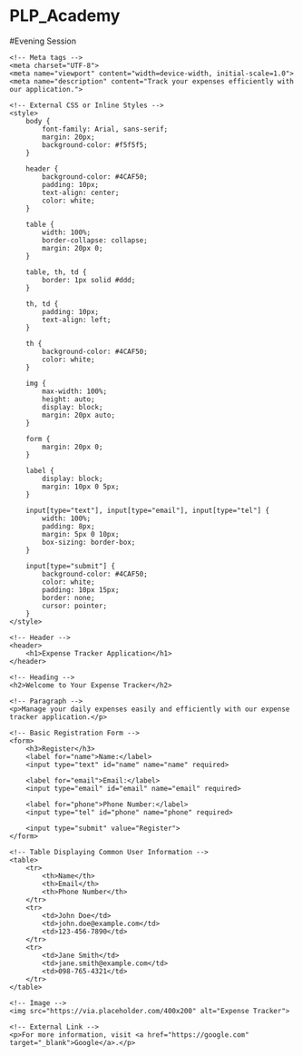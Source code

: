 # PLP_Academy
#Evening Session

<!DOCTYPE html>
<html lang="en">

<head>
    <!-- Title -->
    <title>Expense Tracker Application</title>

    <!-- Meta tags -->
    <meta charset="UTF-8">
    <meta name="viewport" content="width=device-width, initial-scale=1.0">
    <meta name="description" content="Track your expenses efficiently with our application.">

    <!-- External CSS or Inline Styles -->
    <style>
        body {
            font-family: Arial, sans-serif;
            margin: 20px;
            background-color: #f5f5f5;
        }

        header {
            background-color: #4CAF50;
            padding: 10px;
            text-align: center;
            color: white;
        }

        table {
            width: 100%;
            border-collapse: collapse;
            margin: 20px 0;
        }

        table, th, td {
            border: 1px solid #ddd;
        }

        th, td {
            padding: 10px;
            text-align: left;
        }

        th {
            background-color: #4CAF50;
            color: white;
        }

        img {
            max-width: 100%;
            height: auto;
            display: block;
            margin: 20px auto;
        }

        form {
            margin: 20px 0;
        }

        label {
            display: block;
            margin: 10px 0 5px;
        }

        input[type="text"], input[type="email"], input[type="tel"] {
            width: 100%;
            padding: 8px;
            margin: 5px 0 10px;
            box-sizing: border-box;
        }

        input[type="submit"] {
            background-color: #4CAF50;
            color: white;
            padding: 10px 15px;
            border: none;
            cursor: pointer;
        }
    </style>
</head>

<body>

    <!-- Header -->
    <header>
        <h1>Expense Tracker Application</h1>
    </header>

    <!-- Heading -->
    <h2>Welcome to Your Expense Tracker</h2>

    <!-- Paragraph -->
    <p>Manage your daily expenses easily and efficiently with our expense tracker application.</p>

    <!-- Basic Registration Form -->
    <form>
        <h3>Register</h3>
        <label for="name">Name:</label>
        <input type="text" id="name" name="name" required>

        <label for="email">Email:</label>
        <input type="email" id="email" name="email" required>

        <label for="phone">Phone Number:</label>
        <input type="tel" id="phone" name="phone" required>

        <input type="submit" value="Register">
    </form>

    <!-- Table Displaying Common User Information -->
    <table>
        <tr>
            <th>Name</th>
            <th>Email</th>
            <th>Phone Number</th>
        </tr>
        <tr>
            <td>John Doe</td>
            <td>john.doe@example.com</td>
            <td>123-456-7890</td>
        </tr>
        <tr>
            <td>Jane Smith</td>
            <td>jane.smith@example.com</td>
            <td>098-765-4321</td>
        </tr>
    </table>

    <!-- Image -->
    <img src="https://via.placeholder.com/400x200" alt="Expense Tracker">

    <!-- External Link -->
    <p>For more information, visit <a href="https://google.com" target="_blank">Google</a>.</p>

</body>

</html>
